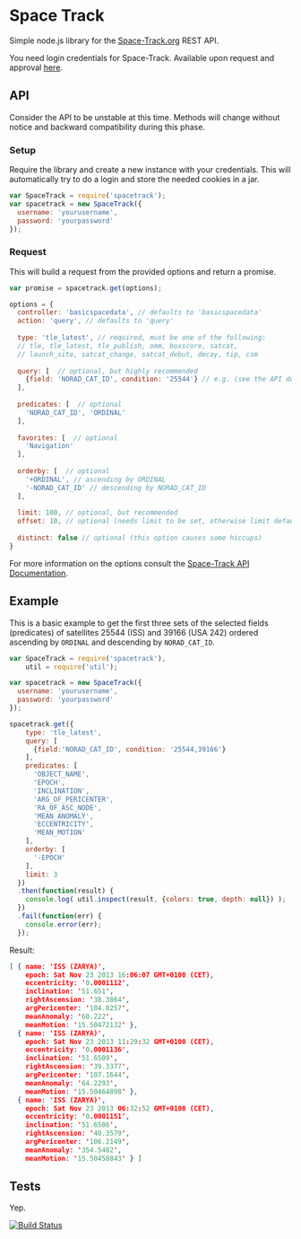 # Space Track

Simple node.js library for the [Space-Track.org](https://www.space-track.org/) REST API.

You need login credentials for Space-Track. Available upon request and approval [here](https://www.space-track.org/auth/create_user).

## API
  Consider the API to be unstable at this time. Methods will change without notice and backward compatibility during this phase.

### Setup
  Require the library and create a new instance with your credentials.
  This will automatically try to do a login and store the needed cookies in a jar.
```javascript
var SpaceTrack = require('spacetrack');
var spacetrack = new SpaceTrack({
  username: 'yourusername',
  password: 'yourpassword'
});
```

### Request
  This will build a request from the provided options and return a promise.
  
```javascript
var promise = spacetrack.get(options);
```
```javascript
options = {
  controller: 'basicspacedata', // defaults to 'basicspacedata'
  action: 'query', // defaults to 'query'
  
  type: 'tle_latest', // required, must be one of the following:
  // tle, tle_latest, tle_publish, omm, boxscore, satcat, 
  // launch_site, satcat_change, satcat_debut, decay, tip, csm
  
  query: [  // optional, but highly recommended
    {field: 'NORAD_CAT_ID', condition: '25544'} // e.g. (see the API documentation)
  ],
  
  predicates: [  // optional
    'NORAD_CAT_ID', 'ORDINAL'
  ],
  
  favorites: [  // optional
    'Navigation'
  ],
  
  orderby: [  // optional
    '+ORDINAL', // ascending by ORDINAL
    '-NORAD_CAT_ID' // descending by NORAD_CAT_ID
  ],
  
  limit: 100, // optional, but recommended
  offset: 10, // optional (needs limit to be set, otherwise limit defaults to 100)
  
  distinct: false // optional (this option causes some hiccups)
}
```
  For more information on the options consult the [Space-Track API Documentation](https://www.space-track.org/documentation).

## Example

  This is a basic example to get the first three sets of the selected fields (predicates) of satellites 25544 (ISS) and 39166 (USA 242) ordered ascending by `ORDINAL` and descending by `NORAD_CAT_ID`.

```javascript
var SpaceTrack = require('spacetrack'),
    util = require('util');

var spacetrack = new SpaceTrack({
  username: 'yourusername',
  password: 'yourpassword'
});

spacetrack.get({
    type: 'tle_latest',
    query: [
      {field:'NORAD_CAT_ID', condition: '25544,39166'}
    ],
    predicates: [
      'OBJECT_NAME',
      'EPOCH',
      'INCLINATION',
      'ARG_OF_PERICENTER',
      'RA_OF_ASC_NODE',
      'MEAN_ANOMALY',
      'ECCENTRICITY',
      'MEAN_MOTION'
    ],
    orderby: [
      '-EPOCH'
    ],
    limit: 3
  })
  .then(function(result) {
    console.log( util.inspect(result, {colors: true, depth: null}) );
  })
  .fail(function(err) {
    console.error(err);
  });

```
Result:
```json
[ { name: 'ISS (ZARYA)',
    epoch: Sat Nov 23 2013 16:06:07 GMT+0100 (CET),
    eccentricity: '0.0001112',
    inclination: '51.651',
    rightAscension: '38.3864',
    argPericenter: '104.0257',
    meanAnomaly: '60.222',
    meanMotion: '15.50472132' },
  { name: 'ISS (ZARYA)',
    epoch: Sat Nov 23 2013 11:29:32 GMT+0100 (CET),
    eccentricity: '0.0001136',
    inclination: '51.6509',
    rightAscension: '39.3377',
    argPericenter: '107.1644',
    meanAnomaly: '64.2293',
    meanMotion: '15.50464898' },
  { name: 'ISS (ZARYA)',
    epoch: Sat Nov 23 2013 06:32:52 GMT+0100 (CET),
    eccentricity: '0.0001151',
    inclination: '51.6506',
    rightAscension: '40.3579',
    argPericenter: '106.2149',
    meanAnomaly: '354.5482',
    meanMotion: '15.50458843' } ]
```

## Tests
Yep.

[![Build Status](https://travis-ci.org/benelsen/spacetrack.png?branch=develop)](https://travis-ci.org/benelsen/spacetrack)
